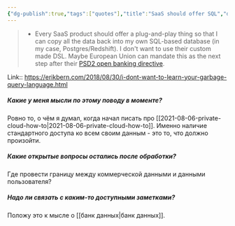 ```yaml
---
{"dg-publish":true,"tags":["quotes"],"title":"SaaS should offer SQL","date":"2021-08-10T08:21:00+03:00","modified_at":"2022-12-27T16:22:18+04:00","permalink":"/quotes/202108100910/","dgHomeLink":false,"dgPassFrontmatter":true}
---
```



> -   Every SaaS product should offer a plug-and-play thing so that I can copy all the data back into my own SQL-based database (in my case, Postgres/Redshift). I don't want to use their custom made DSL. Maybe European Union can mandate this as the next step after their [PSD2 open banking directive](https://en.wikipedia.org/wiki/Payment_Services_Directive).

Link:: https://erikbern.com/2018/08/30/i-dont-want-to-learn-your-garbage-query-language.html

##### Какие у меня мысли по этому поводу в моменте?

Ровно то, о чём я думал, когда начал писать про [[2021-08-06-private-cloud-how-to|2021-08-06-private-cloud-how-to]]. Именно наличие стандартного доступа ко всем своим данным - это то, что должно произойти.

##### Какие открытые вопросы остались после обработки?

Где провести границу между коммерческой данными и данными пользователя?

##### Надо ли связать с каким-то доступными заметками?

Положу это к мысле о [[банк данных|банк данных]].
